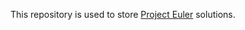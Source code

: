 This repository is used to store [Project Euler](https://projecteuler.net/ "Project Euler's Website") solutions.